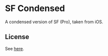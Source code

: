 # SF Condensed
A condensed version of SF (Pro), taken from iOS.
## License
See [here](../README.md#license).
